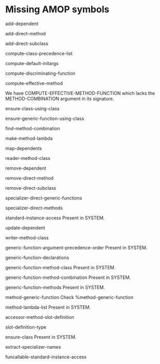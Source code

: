 # Missing AMOP symbols

add-dependent

add-direct-method 

add-direct-subclass

compute-class-precedence-list

compute-default-initargs

compute-discriminating-function

compute-effective-method
 
   We have COMPUTE-EFFECTIVE-METHOD-FUNCTION which lacks the
   METHOD-COMBINATION argument in its signature.
   
ensure-class-using-class   

ensure-generic-function-using-class

find-method-combination

make-method-lambda

map-dependents

reader-method-class

remove-dependent

remove-direct-method

remove-direct-subclass

specializer-direct-generic-functions

specializer-direct-methods

standard-instance-access
  Present in SYSTEM.
  
update-dependent

writer-method-class

generic-function-argument-precedence-order
  Present in SYSTEM.

generic-function-declarations
   
generic-function-method-class
  Present in SYSTEM.   

generic-function-method-combination
  Present in SYSTEM.
  
generic-function-methods
  Present in SYSTEM.
  
method-generic-function
  Check %method-generic-function

method-lambda-list
  Present in SYSTEM.
    
accessor-method-slot-definition  

slot-definition-type

ensure-class
  Present in SYSTEM.
  
extract-specializer-names

funcallable-standard-instance-access

